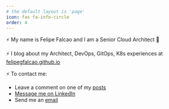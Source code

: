 ```yaml
---
# the default layout is 'page'
icon: fas fa-info-circle
order: 4
---
```


⚡ My name is Felipe Falcao and I am a Senior Cloud Architect 🚀

⚡ I blog about my Architect, DevOps, GitOps, K8s experiences at [felipegfalcao.github.io](https://felipegfalcao.github.io)

⚡ To contact me:

- Leave a comment on one of my [posts](https://felipegfalcao.github.io)
- [Message me on LinkedIn](https://linkedin.com/in/felipegfalcao)
- Send me an [email](mailto:felipegfalcao.dev@gmail.com)
